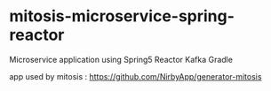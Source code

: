 # mitosis-microservice-spring-reactor
Microservice application using Spring5 Reactor Kafka Gradle

app used by mitosis : https://github.com/NirbyApp/generator-mitosis
